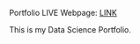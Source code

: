 Portfolio LIVE Webpage: [LINK](https://4dmuniz.github.io/Portfolio/)


This is my Data Science Portfolio.

